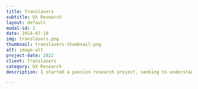 ```yaml
---
title: Translasers
subtitle: UX Research
layout: default
modal-id: 1
date: 2014-07-18
img: translasers.png
thumbnail: translasers-thumbnail.png
alt: image-alt
project-date: 2022
client: Translasers
category: UX Research
description: I started a passion research project, seeking to understand the disconnect between traditional medical spa offerings and the trans community.  

---
```

